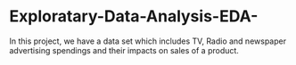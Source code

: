 # Exploratary-Data-Analysis-EDA-
In this project, we have a data set which includes TV, Radio and newspaper advertising spendings and their impacts on sales of a product.
